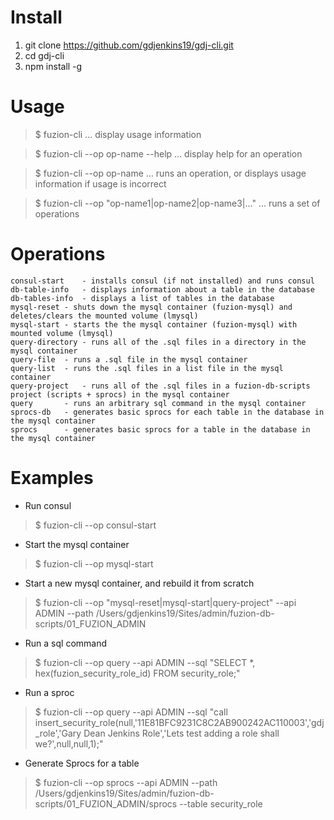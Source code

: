 # Install

1. git clone https://github.com/gdjenkins19/gdj-cli.git
2. cd gdj-cli
3. npm install -g

# Usage

>$ fuzion-cli
... display usage information

>$ fuzion-cli --op op-name --help
... display help for an operation

>$ fuzion-cli --op op-name
... runs an operation, or displays usage information if usage is incorrect

>$ fuzion-cli --op "op-name1|op-name2|op-name3|..."
... runs a set of operations


# Operations

    consul-start	- installs consul (if not installed) and runs consul
    db-table-info	- displays information about a table in the database
    db-tables-info	- displays a list of tables in the database
    mysql-reset	- shuts down the mysql container (fuzion-mysql) and deletes/clears the mounted volume (lmysql)
    mysql-start	- starts the the mysql container (fuzion-mysql) with mounted volume (lmysql)
    query-directory	- runs all of the .sql files in a directory in the mysql container
    query-file	- runs a .sql file in the mysql container
    query-list 	- runs the .sql files in a list file in the mysql container
    query-project	- runs all of the .sql files in a fuzion-db-scripts project (scripts + sprocs) in the mysql container
    query		- runs an arbitrary sql command in the mysql container
    sprocs-db	- generates basic sprocs for each table in the database in the mysql container
    sprocs		- generates basic sprocs for a table in the database in the mysql container

# Examples

- Run consul
>$ fuzion-cli --op consul-start

- Start the mysql container
>$ fuzion-cli --op mysql-start

- Start a new mysql container, and rebuild it from scratch
>$ fuzion-cli --op "mysql-reset|mysql-start|query-project" --api ADMIN --path /Users/gdjenkins19/Sites/admin/fuzion-db-scripts/01_FUZION_ADMIN

- Run a sql command
>$ fuzion-cli --op query --api ADMIN --sql "SELECT *, hex(fuzion_security_role_id)  FROM security_role;"

- Run a sproc
>$ fuzion-cli --op query --api ADMIN --sql "call insert_security_role(null,'11E81BFC9231C8C2AB900242AC110003','gdj_role','Gary Dean Jenkins Role','Lets test adding a role shall we?',null,null,1);"

- Generate Sprocs for a table
>$ fuzion-cli --op sprocs --api ADMIN --path /Users/gdjenkins19/Sites/admin/fuzion-db-scripts/01_FUZION_ADMIN/sprocs --table security_role
